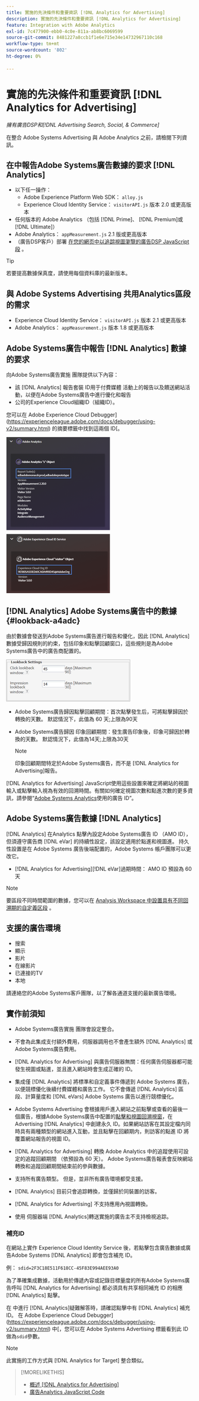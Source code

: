 ```yaml
---
title: 實施的先決條件和重要資訊 [!DNL Analytics for Advertising]
description: 實施的先決條件和重要資訊 [!DNL Analytics for Advertising]
feature: Integration with Adobe Analytics
exl-id: 7c477900-ebb0-4c0e-811a-ab8bc6069599
source-git-commit: 8481227a8ccb1f1e6e715e34e14732967110c168
workflow-type: tm+mt
source-wordcount: '802'
ht-degree: 0%

---
```


# 實施的先決條件和重要資訊 [!DNL Analytics for Advertising]

*擁有廣告DSP和[!DNL Advertising Search, Social, & Commerce]*

在整合 Adobe Systems Advertising 與 Adobe Analytics 之前，請檢閱下列資訊。

## 在中報告Adobe Systems廣告數據的要求 [!DNL Analytics]

* 以下任一操作：
   * Adobe Experience Platform Web SDK： `alloy.js`
   * Experience Cloud Identity Service： `visitorAPI.js` 版本 2.0 或更高版本
* 任何版本的 Adobe Analytics （包括 [!DNL Prime]、 [!DNL Premium]或 [!DNL Ultimate]）
* Adobe Analytics： `appMeasurement.js` 2.1 版或更高版本
* （廣告DSP客戶）部署 [在您的網页中以追踪視圖瀏覽的廣告DSP JavaScript段](javascript.md) 。

>[!TIP]
>
>若要提高數據保真度，請使用每個資料庫的最新版本。

## 與 Adobe Systems Advertising 共用Analytics區段的需求

* Experience Cloud Identity Service： `visitorAPI.js` 版本 2.1 或更高版本
* Adobe Analytics： `appMeasurement.js` 版本 1.8 或更高版本

## Adobe Systems廣告中報告 [!DNL Analytics] 數據的要求

向Adobe Systems廣告實施 團隊提供以下內容：

* 該 [!DNL Analytics] 報告套裝 ID用于付費媒體 活動上的報告以及饋送網站活動，以便在Adobe Systems廣告中進行優化和報告
* 公司的Experience Cloud組織ID（組織ID）。

您可以在 Adobe Experience Cloud Debugger](https://experienceleague.adobe.com/docs/debugger/using-v2/summary.html) 的摘要標籤中找到這兩個 ID[。

![Experience Cloud偵錯器摘要螢幕](/help/integrations/assets/a4adc-debugger-summary.png)

## [!DNL Analytics] Adobe Systems廣告中的數據 {#lookback-a4adc}

由於數據會發送到Adobe Systems廣告進行報告和優化，因此 [!DNL Analytics] 數據受歸因規則的約束，包括印象和點擊回顧窗口，這些規則是為Adobe Systems廣告中的廣告商配置的。

![Adobe Systems Advertising 中廣告商層級回顧窗口設定](/help/integrations/assets/a4adc-lookbacks.png)

* Adobe Systems廣告歸因點擊回顧期間：首次點擊發生后，可將點擊歸因於轉換的天數。 默認情況下，此值為 60 天;上限為90天
* Adobe Systems廣告歸因 印象回顧期間：發生廣告印象後，印象可歸因於轉換的天數。 默認情況下，此值為14天;上限為30天

  >[!NOTE]
  >
  > 印象回顧期間特定於Adobe Systems廣告，而不是 [!DNL Analytics for Advertising]報告。

[!DNL Analytics for Advertising] JavaScript使用這些設置來確定將網站的視圖輸入或點擊輸入視為有效的回溯時間。有關如何確定視圖次數和點進次數的更多資訊，請參閱“[Adobe Systems Analytics](ids.md)使用的廣告 ID”。

## Adobe Systems廣告數據 [!DNL Analytics]

[!DNL Analytics] 在Analytics 點擊內設定Adobe Systems廣告 ID （AMO ID），但須遵守廣告商 [!DNL eVar] 的持續性設定，該設定適用於點進和視圖進。 持久性設置是在 Adobe Systems 廣告後端配置的，Adobe Systems 帳戶團隊可以更改它。

* [!DNL Analytics for Advertising][!DNL eVar]過期時間： AMO ID 預設為 60 天

>[!NOTE]
>
>要區段不同時間範圍的數據，您可以在 [Analysis Workspace 中設置具有不同回溯期的自定義区段](https://experienceleague.adobe.com/docs/analytics/components/segmentation/segmentation-workflow/seg-build.html) 。

## 支援的廣告環境

* 搜索
* 顯示
* 影片
* 在線影片
* 已連接的TV
* 本地

請連絡您的Adobe Systems客戶團隊，以了解各通道支援的最新廣告環境。

## 實作前須知

* Adobe Systems廣告實施 團隊會設定整合。

* 不會為此集成支付額外費用，伺服器調用也不會產生額外 [!DNL Analytics] 或Adobe Systems廣告費用。

* [!DNL Analytics for Advertising] 與廣告伺服器無關：任何廣告伺服器都可能發生視圖或點進，並且進入網站時會生成正確的 ID。

* 集成僅 [!DNL Analytics] 將標準和自定義事件傳遞到 Adobe Systems 廣告，以便競標優化後續付費媒體和廣告工作。 它不會傳遞 [!DNL Analytics] 區段、計算量度和 [!DNL eVars] Adobe Systems 廣告以進行競標優化。

* Adobe Systems Advertising 會根據用戶進入網站之前點擊或查看的最後一個廣告，根據Adobe Systems廣告中配置的[點擊和視圖回溯視窗](#lookback-a4adc)，在 Advertising [!DNL Analytics] 中創建永久 ID。如果網站訪客在其設定檔内同時具有兩種類型的網站進入互動，並且點擊在回顧期内，則訪客的點進 ID 將覆蓋網站報告的視圖 ID。

* [!DNL Analytics for Advertising] 轉換 Adobe Analytics 中的追蹤使用可設定的追蹤回顧期間 （依預設為 60 天）。 Adobe Systems廣告報表會反映網站轉換和追蹤回顧期間結束前的參與數據。

* 支持所有廣告類型。 但是，並非所有廣告環境都受支援。

* [!DNL Analytics] 目前只會追踪轉換，並僅歸於同裝置的訪客。

* [!DNL Analytics for Advertising] 不支持應用內視圖轉換。

* 使用 伺服器端 [!DNL Analytics]轉送實施的廣告主不支持檢視追踪。

### 補充ID

在網站上實作 Experience Cloud Identity Service 後，若點擊包含廣告數據或廣告Adobe Systems [!DNL Analytics] 即會包含補充 ID。

例： `sdid=2F3C18E511F618CC-45F83E994AEE93A0`

為了準確集成數據，活動用於傳遞內容或記錄目標量度的所有Adobe Systems廣告呼叫 [!DNL Analytics for Advertising] 都必須具有共享相同補充 ID 的相應 [!DNL Analytics] 點擊。

在 中進行 [!DNL Analytics]疑難解答時，請確認點擊中有 [!DNL Analytics] 補充ID。 在 Adobe Experience Cloud Debugger](https://experienceleague.adobe.com/docs/debugger/using-v2/summary.html) 中[，您可以在 Adobe Systems Advertising 標籤看到此 ID 做為`sdid`參數。

>[!NOTE]
>
> 此實施的工作方式與 [!DNL Analytics for Target] 整合類似。

>[!MORELIKETHIS]
>
>* [概述 [!DNL Analytics for Advertising]](overview.md)
>* [廣告Analytics JavaScript Code](/help/integrations/analytics/javascript.md)
